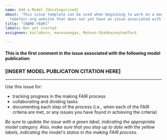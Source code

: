```yaml
---
name: Add a Model [Uncategorized]
about: 'This issue template can be used when beginning to work on a model from the
  tobefair.org website that does not yet have an issue associated with it. '
title: "[NAME-YEAR]"
labels: Not yet started
assignees: kaclaborn, manuvanegas, Mohsen-Shahbaznezhadfard

---
```


#### This is the first comment in the issue associated with the following model publication:

### __[INSERT MODEL PUBLICATON CITATION HERE]__

<hr>

Use this issue for: 
* tracking progress in the making FAIR process
* collaborating and dividing tasks
* documenting each step of the process (i.e., when each of the FAIR criteria are met, or any issues you have found in achieving the criteria)

_Be sure to update the issue with a green label, indicating the appropriate model category. Also, make sure that you stay up to date with the yellow labels, indicating the model's status in the making FAIR process._
